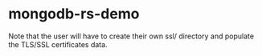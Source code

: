 # mongodb-rs-demo

Note that the user will have to create their own ssl/ directory and populate the TLS/SSL certificates data.
